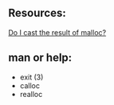 ## Resources:

[Do I cast the result of malloc?](https://stackoverflow.com/questions/605845/should-i-cast-the-result-of-malloc)

## man or help:

* exit (3)
* calloc
* realloc
